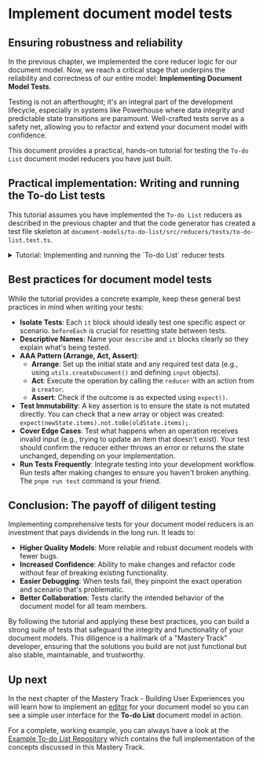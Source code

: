 # Implement document model tests

## Ensuring robustness and reliability

In the previous chapter, we implemented the core reducer logic for our document model. Now, we reach a critical stage that underpins the reliability and correctness of our entire model: **Implementing Document Model Tests**.

Testing is not an afterthought; it's an integral part of the development lifecycle, especially in systems like Powerhouse where data integrity and predictable state transitions are paramount. Well-crafted tests serve as a safety net, allowing you to refactor and extend your document model with confidence.

This document provides a practical, hands-on tutorial for testing the `To-do List` document model reducers you have just built.

## Practical implementation: Writing and running the To-do List tests

This tutorial assumes you have implemented the `To-do List` reducers as described in the previous chapter and that the code generator has created a test file skeleton at `document-models/to-do-list/src/reducers/tests/to-do-list.test.ts`.

<details>
<summary>Tutorial: Implementing and running the `To-do List` reducer tests</summary>

### 1. Implement the reducer tests

With the reducer logic in place, it's critical to test it. Navigate to the generated test file at `document-models/to-do-list/src/reducers/tests/to-do-list.test.ts` and replace its contents with the following test suite.

This suite tests each operation, verifying not only that the `items` array is correct, but also that our `stats` object is updated as expected and that the operation itself is recorded properly in the document's history.

```typescript
import utils from '../../gen/utils.js';
import { reducer } from '../../gen/reducer.js';
import * as creators from '../../gen/creators.js';
import { ToDoListDocument } from '../../gen/types.js';

describe('Todolist Operations', () => {
    let document: ToDoListDocument;

    beforeEach(() => {
        // REMARKS: We start with a fresh, empty document for each test.
        // The `createDocument` utility initializes the state with an empty 'items' array
        // and a 'stats' object with all counts set to 0.
        document = utils.createDocument();
    });

    it('should handle addTodoItem operation', () => {
        const input = { id: '1', text: 'Buy milk' };
        
        // REMARKS: We apply the 'addTodoItem' operation.
        const updatedDocument = reducer(document, creators.addTodoItem(input));

        // REMARKS: We verify the operation was recorded in the document's history.
        // Powerhouse records every operation in an array.
        expect(updatedDocument.operations.global).toHaveLength(1);
        expect(updatedDocument.operations.global[0].type).toBe('ADD_TODO_ITEM');
        // REMARKS: We also check that the input data and index are recorded correctly.
        expect(updatedDocument.operations.global[0].input).toStrictEqual(input);
        expect(updatedDocument.operations.global[0].index).toEqual(0);

        // REMARKS: Finally, we verify the state was updated according to our reducer logic.
        expect(updatedDocument.state.global.items).toHaveLength(1);
        expect(updatedDocument.state.global.stats.total).toBe(1);
        expect(updatedDocument.state.global.stats.unchecked).toBe(1);
    });

    it('should handle updateTodoItem operation', () => {
        // REMARKS: For an update, we first need to add an item.
        const addInput = { id: '1', text: 'Buy milk' };
        const updateInput = { id: '1', checked: true }; // We'll test checking the item.

        // REMARKS: Operations are applied sequentially to build up document state.
        const createdDocument = reducer(document, creators.addTodoItem(addInput));
        const updatedDocument = reducer(createdDocument, creators.updateTodoItem(updateInput));

        // REMARKS: Now we should have 2 operations in the history.
        expect(updatedDocument.operations.global).toHaveLength(2);
        expect(updatedDocument.operations.global[1].type).toBe('UPDATE_TODO_ITEM');
        expect(updatedDocument.operations.global[1].input).toStrictEqual(updateInput);
        
        // REMARKS: We check that the state reflects the update, including our stats.
        expect(updatedDocument.state.global.items[0].checked).toBe(true);
        expect(updatedDocument.state.global.stats.total).toBe(1);
        expect(updatedDocument.state.global.stats.unchecked).toBe(0);
        expect(updatedDocument.state.global.stats.checked).toBe(1);
    });

    it('should handle deleteTodoItem operation', () => {
        const addInput = { id: '1', text: 'Buy milk' };
        const deleteInput = { id: '1' };

        const createdDocument = reducer(document, creators.addTodoItem(addInput));
        const updatedDocument = reducer(createdDocument, creators.deleteTodoItem(deleteInput));

        // REMARKS: After deletion, we still have 2 operations in history,
        // but the items array is now empty and the stats are back to zero.
        expect(updatedDocument.operations.global).toHaveLength(2);
        expect(updatedDocument.operations.global[1].type).toBe('DELETE_TODO_ITEM');
        expect(updatedDocument.state.global.items).toHaveLength(0);
        expect(updatedDocument.state.global.stats.total).toBe(0);
        expect(updatedDocument.state.global.stats.unchecked).toBe(0);
    });
});
```

### 2. Run the tests

Now, run the tests from your project's root directory to verify your implementation.

```bash
pnpm run test
```

If all tests pass, you have successfully verified the core logic of your `To-do List` document model. This ensures that the reducers you wrote behave exactly as expected.

</details>

## Best practices for document model tests

While the tutorial provides a concrete example, keep these general best practices in mind when writing your tests:

*   **Isolate Tests**: Each `it` block should ideally test one specific aspect or scenario. `beforeEach` is crucial for resetting state between tests.
*   **Descriptive Names**: Name your `describe` and `it` blocks clearly so they explain what's being tested.
*   **AAA Pattern (Arrange, Act, Assert)**:
    *   **Arrange**: Set up the initial state and any required test data (e.g., using `utils.createDocument()` and defining `input` objects).
    *   **Act**: Execute the operation by calling the `reducer` with an action from a `creator`.
    *   **Assert**: Check if the outcome is as expected using `expect()`.
*   **Test Immutability**: A key assertion is to ensure the state is not mutated directly. You can check that a new array or object was created: `expect(newState.items).not.toBe(oldState.items);`.
*   **Cover Edge Cases**: Test what happens when an operation receives invalid input (e.g., trying to update an item that doesn't exist). Your test should confirm the reducer either throws an error or returns the state unchanged, depending on your implementation.
*   **Run Tests Frequently**: Integrate testing into your development workflow. Run tests after making changes to ensure you haven't broken anything. The `pnpm run test` command is your friend.

## Conclusion: The payoff of diligent testing

Implementing comprehensive tests for your document model reducers is an investment that pays dividends in the long run. It leads to:

*   **Higher Quality Models**: More reliable and robust document models with fewer bugs.
*   **Increased Confidence**: Ability to make changes and refactor code without fear of breaking existing functionality.
*   **Easier Debugging**: When tests fail, they pinpoint the exact operation and scenario that's problematic.
*   **Better Collaboration**: Tests clarify the intended behavior of the document model for all team members.

By following the tutorial and applying these best practices, you can build a strong suite of tests that safeguard the integrity and functionality of your document models. This diligence is a hallmark of a "Mastery Track" developer, ensuring that the solutions you build are not just functional but also stable, maintainable, and trustworthy.

## Up next
In the next chapter of the Mastery Track - Building User Experiences you will learn how to implement an [editor](/academy/MasteryTrack/BuildingUserExperiences/BuildingDocumentEditors) for your document model so you can see a simple user interface for the **To-do List** document model in action. 

For a complete, working example, you can always have a look at the [Example To-do List Repository](/academy/MasteryTrack/DocumentModelCreation/ExampleToDoListRepository) which contains the full implementation of the concepts discussed in this Mastery Track.